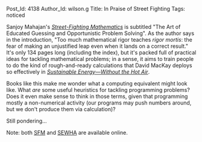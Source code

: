 Post_Id: 4138
Author_Id: wilson.g
Title: In Praise of Street Fighting
Tags: noticed

<p>Sanjoy Mahajan's <a href="http://www.amazon.com/Street-Fighting-Mathematics-Educated-Guessing-Opportunistic/dp/026251429X"><em>Street-Fighting Mathematics</em></a> is subtitled "The Art of Educated Guessing and Opportunistic Problem Solving".  As the author says in the introduction, "Too much mathematical rigor teaches <em>rigor mortis</em>: the fear of making an unjustified leap even when it lands on a correct result." It's only 134 pages long (including the index), but it's packed full of practical ideas for tackling mathematical problems; in a sense, it aims to train people to do the kind of rough-and-ready calculations that David MacKay deploys so effectively in <a href="http://www.amazon.com/Sustainable-Energy-Without-Hot-Air/dp/0954452933"><em>Sustainable Energy&mdash;Without the Hot Air</em></a>.</p>
<p>Books like this make me wonder what a computing equivalent might look like. What <em>are</em> some useful heuristics for tackling programming problems? Does it even make sense to think in those terms, given that programming mostly a non-numerical activity (our programs may push numbers around, but we don't produce them via calculation)?</p>
<p>Still pondering...</p>
<p>Note: both <a href="http://mitpress.mit.edu/books/full_pdfs/Street-Fighting_Mathematics.pdf">SFM</a> and <a href="http://www.withouthotair.com/">SEWHA</a> are available online.</p>
